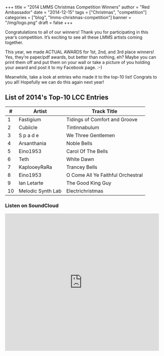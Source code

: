 +++
title = "2014 LMMS Christmas Competition Winners"
author = "Red Ambassador"
date = "2014-12-15"
tags = ["Christmas", "competition"]
categories = ["blog", "lmms-christmas-competition"]
banner = "/img/logo.png"
draft = false
+++

Congratulations to all of our winners! Thank you for participating in this 
year’s competition. It’s exciting to see all these LMMS artists coming
together.

This year, we made ACTUAL AWARDS for 1st, 2nd, and 3rd place winners! Yes, 
they’re paper/pdf awards, but better than nothing, eh? Maybe you can print
them off and put them on your wall or take a picture of you holding your
award and post it to my Facebook page. :-)

Meanwhile, take a look at entries who made it to the top-10 list! Congrats
to you all! Hopefully we can do this again next year!

## List of 2014's Top-10 LCC Entries

| #   | Artist            | Track Title                       |
| --- | ----------------- | --------------------------------- |
| 1   | Fastigium         | Tidings of Comfort and Groove     |
| 2   | Cubiicle          | Tintinnabulum                     |
| 3   | S p a d e         | We Three Gentlemen                |
| 4   | Arsanthania       | Noble Bells                       |
| 5   | Eino1953          | Carol Of The Bells                |
| 6   | Teth              | White Dawn                        |
| 7   | KaplooeyRaRa      | Trancey Bells                     |
| 8   | Eino1953          | O Come All Ye Faithful Orchestral |
| 9   | Ian Letarte       | The Good King Guy                 |
| 10  | Melodic Synth Lab | Electrichristmas                  |


### Listen on SoundCloud

<iframe width="100%" height="450" scrolling="no" frameborder="no" allow="autoplay" src="https://w.soundcloud.com/player/?url=https%3A//api.soundcloud.com/playlists/64593054&amp;color=%23ff5500&amp;auto_play=false&amp;hide_related=false&amp;show_comments=true&amp;show_user=true&amp;show_reposts=false&amp;show_teaser=true"></iframe>
